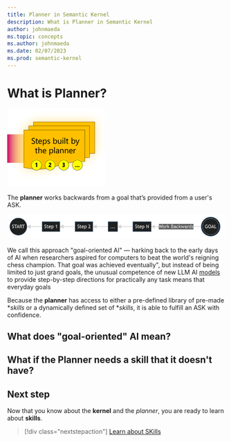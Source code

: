 ```yaml
---
title: Planner in Semantic Kernel
description: What is Planner in Semantic Kernel
author: johnmaeda
ms.topic: concepts
ms.author: johnmaeda
ms.date: 02/07/2023
ms.prod: semantic-kernel
---
```


# What is Planner?

![](../media/plannersm.png)

The **planner** works backwards from a goal that’s provided from a user's ASK. 

![](../media/goaloriented.png)

We call this approach "goal-oriented AI" — harking back to the early days of AI when researchers aspired for computers to beat the world's reigning chess champion. That goal was achieved eventually", but instead of being limited to just grand goals, the unusual competence of new LLM AI [models](models) to provide step-by-step directions for practically any task means that everyday goals 

Because the **planner** has access to either a pre-defined library of pre-made **skills* or a dynamically defined set of **skills*, it is able to fulfill an ASK with confidence. 

## What does "goal-oriented" AI mean?

## What if the Planner needs a skill that it doesn't have?

## Next step

Now that you know about the **kernel** and the *planner*, you are ready to learn about **skills**.

> [!div class="nextstepaction"]
> [Learn about SKills](skills.md)
